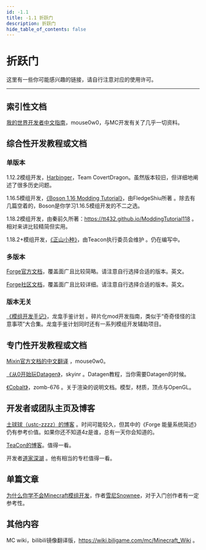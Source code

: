 ```yaml
---
id: -1.1
title: -1.1 折跃门
description: 折跃门
hide_table_of_contents: false
---
```


# 折跃门

这里有一些你可能感兴趣的链接，请自行注意对应的使用许可。

---

## 索引性文档

[我的世界开发者中文指南](https://github.com/Mouse0w0/MinecraftDeveloperGuide)，mouse0w0，与MC开发有关了几乎一切资料。

## 综合性开发教程或文档

### 单版本

1.12.2模组开发，[Harbinger](https://harbinger.covertdragon.team/)，Team CovertDragon。虽然版本较旧，但详细地阐述了很多历史问题。

1.16.5模组开发，[《Boson 1.16 Modding Tutorial》](https://boson.v2mcdev.com)，由FledgeShiu所著 。除去有几篇空着的，Boson是你学习1.16.5模组开发的不二之选。

1.18.2模组开发，由秦前久所著：https://tt432.github.io/ModdingTutorial118 。相对来讲比较精简但实用。

1.18.2+模组开发，[《正山小种》](https://www.teacon.cn/xiaozhong/1.18.x)，由Teacon执行委员会维护 。仍在编写中。

### 多版本

[Forge官方文档](https://docs.minecraftforge.net/)，覆盖面广且比较简略。请注意自行选择合适的版本。英文。

[Forge社区文档](https://forge.gemwire.uk/wiki/Main_Page)，覆盖面广且比较详细。请注意自行选择合适的版本。英文。

### 版本无关

[《模组开发手记》](https://github.com/lksj-dev/lksj-mom)，龙龛手鉴计划 。碎片化mod开发指南，类似于“奇奇怪怪的注意事项”大合集。龙龛手鉴计划同时还有一系列模组开发辅助项目。

## 专门性开发教程或文档

[Mixin官方文档的中文翻译](https://mouse0w0.github.io/categories/Mixin/) ，mouse0w0。

[《从0开始玩Datagen》](https://skyinr.github.io/DatagenBook/#/zh-cn/)，skyinr 。Datagen教程，当你需要Datagen的时候。

[《Cobalt》](https://zomb-676.github.io/CobaltDocs/)，zomb-676 。关于渲染的说明文档。模型，材质，顶点与OpenGL。

## 开发者或团队主页及博客

[土球球（ustc-zzzz）的博客](https://blog.ustc-zzzz.net/) 。时间可能较久，但其中的《Forge 能量系统简述》仍有参考价值。如果你还不知道4z是谁，总有一天你会知道的。

[TeaCon的博客](https://blog.teacon.cn/)。值得一看。

开发者[道家深湖](https://space.bilibili.com/24124162) 。他有相当的专栏值得一看。

## 单篇文章

[为什么你学不会Minecraft模组开发](https://www.bilibili.com/read/cv24543904)，作者[雪尼Snownee](https://space.bilibili.com/6939567)，对于入门创作者有一定参考性。

## 其他内容

MC wiki，bilibili镜像翻译版，https://wiki.biligame.com/mc/Minecraft_Wiki 。